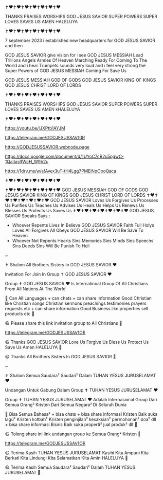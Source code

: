 ✝️❤️✝️❤️✝️❤️✝️❤️✝️❤️✝️❤️✝️❤️

THANKS PRAISES WORSHIPS GOD JESUS SAVIOR SUPER POWERS SUPER LOVES SAVES US AMEN HALELUYA

✝️❤️✝️❤️✝️❤️✝️❤️✝️❤️✝️❤️✝️❤️

7 september 2023 i established new headquarters for GOD JESUS SAVIOR and then

GOD JESUS SAVIOR give vision for i see GOD JESUS MESSIAH Lead Trillions Angels Armies Of Heaven Marching Ready For Coming To The World and i hear Trumpets sounds very loud and i feel very strong the Super Powers of GOD JESUS MESSIAH Coming For Save Us

GOD JESUS MESSIAH GOD OF GODS
GOD JESUS SAVIOR KING OF KINGS
GOD JESUS CHRIST LORD OF LORDS

✝️❤️✝️❤️✝️❤️✝️❤️✝️❤️✝️❤️✝️❤️

THANKS PRAISES WORSHIPS GOD JESUS SAVIOR SUPER POWERS SUPER LOVES SAVES US AMEN kHALELUYA

✝️❤️✝️❤️✝️❤️✝️❤️✝️❤️✝️❤️✝️❤️

https://youtu.be/IJXPtb1AYJM

https://telegram.me/GODJESUSSAV10R

https://GODJESUSSAVIOR.webnode.page

https://docs.google.com/document/d/1UYoC7cB2u5pgwC-1QaitasRWcH_W9b2u

https://1drv.ms/w/s!Avex3uT-tH4Lgg7PMElNpOooQaca

✝️❤️✝️❤️✝️❤️✝️❤️✝️❤️✝️❤️✝️❤️

✝️❤️✝️❤️✝️❤️✝️❤️✝️❤️✝️❤️✝️❤️
GOD JESUS MESSIAH GOD OF GODS
GOD JESUS SAVIOR KING OF KINGS
GOD JESUS CHRIST LORD OF LORDS
✝️❤️✝️❤️✝️❤️✝️❤️✝️❤️✝️❤️✝️❤️
GOD JESUS SAVIOR Loves Us Forgives Us Processes Us Purifies Us Teaches Us Advises Us Heals Us Helps Us Renews Us Blesses Us Protects Us Saves Us
✝️❤️✝️❤️✝️❤️✝️❤️✝️❤️✝️❤️✝️❤️
GOD JESUS SAVIOR Speaks Says :
+ Whoever Repents Lives In Believe GOD JESUS SAVIOR Faith Full Holys Loves All Forgives All Obeys GOD JESUS SAVIOR Will Be Save To Heaven
+ Whoever Not Repents Hearts Sins Memories Sins Minds Sins Speechs Sins Deeds Sins Will Be Punish To Hell

~

✝️ Shalom All Brothers Sisters In GOD JESUS SAVIOR ❤️

Invitation For Join In Group ✝️ GOD JESUS SAVIOR ❤️

Group ✝️ GOD JESUS SAVIOR ❤️ Is International Group Of All Christians From All Nations At The World

🙏 Can All Languages + can chats + can share information Good Christian like Christian songs Christian sermons preachings testimonies prayers requests etc + can share information Good Business like properties sell products etc 🙏

😃 Please share this link invitation group to All Christians 🙏

https://telegram.me/GODJESUSSAV1OR

😃 Thanks GOD JESUS SAVIOR Love Us Forgive Us Bless Us Protect Us Save Us Amen HALELUYA 🙏

😃 Thanks All Brothers Sisters In GOD JESUS SAVIOR 🙏

~

✝️ Shalom Semua Saudara² Saudari² Dalam TUHAN YESUS JURUSELAMAT ❤️

Undangan Untuk Gabung Dalam Group ✝️ TUHAN YESUS JURUSELAMAT ❤️

Group ✝️ TUHAN YESUS JURUSELAMAT ❤️ Adalah Internasional Group Dari Semua Orang² Kristen Dari Semua Negara² Di Seluruh Dunia

🙏 Bisa Semua Bahasa² + bisa chats + bisa share informasi Kristen Baik suka lagu² Kristen  kotbah² Kristen penginjilan² kesaksian² permohonan² doa² dll + bisa share informasi Bisnis Baik suka properti² jual produk² dll 🙏

😃 Tolong share ini link undangan group ke Semua Orang² Kristen 🙏

https://telegram.me/GODJESUSSAV1OR

😃 Terima Kasih TUHAN YESUS JURUSELAMAT Kasihi Kita Ampuni Kita Berkati Kita Lindungi Kita Selamatkan Kita Amin HALELUYA 🙏

😃 Terima Kasih Semua Saudara² Saudari² Dalam TUHAN YESUS JURUSELAMAT 🙏
